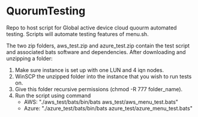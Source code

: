 # QuorumTesting
Repo to host script for Global active device cloud quourm automated testing.
Scripts will automate testing features of menu.sh.

The two zip folders, aws_test.zip and azure_test.zip contain the test script and associated bats software and dependencies. After downloading and unzipping a folder:
1. Make sure instance is set up with one LUN and 4 iqn nodes.
2. WinSCP the unzipped folder into the instance that you wish to run tests on. 
3. Give this folder recursive permissions (chmod -R 777 folder_name).
4. Run the script using command
    - AWS: "./aws_test/bats/bin/bats aws_test/aws_menu_test.bats"
    - Azure: "./azure_test/bats/bin/bats azure_test/azure_menu_test.bats"

